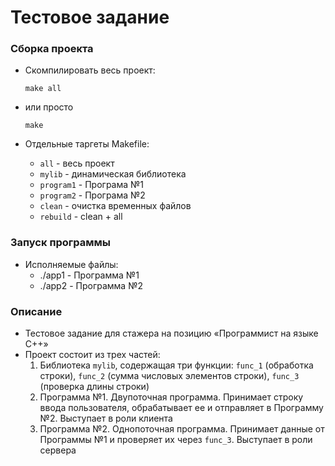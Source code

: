 # Тестовое задание

### Сборка проекта

* Скомпилировать весь проект:
    ```
    make all
    ```
* или просто
    ```
    make
    ```

* Отдельные таргеты Makefile:
    * `all` - весь проект
    * `mylib` - динамическая библиотека
    * `program1` - Програма №1
    * `program2` - Програма №2
    * `clean` - очистка временных файлов
    * `rebuild` - clean + all

### Запуск программы

* Исполняемые файлы:
    * ./app1 - Программа  №1
    * ./app2 - Программа  №2


### Описание

* Тестовое задание для стажера на позицию «Программист на языке C++»
* Проект состоит из трех частей:
    1. Библиотека `mylib`, содержащая три функции: `func_1` (обработка строки), `func_2` (сумма числовых элементов строки), `func_3` (проверка длины строки)
    2. Программа №1. Двупоточная программа. Принимает строку ввода пользователя, обрабатывает ее и отправляет в Программу №2. Выступает в роли клиента
    3. Программа №2. Однопоточная программа. Принимает данные от Программы №1 и проверяет их через `func_3`. Выступает в роли сервера 